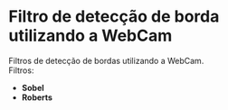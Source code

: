 # Filtro de detecção de borda utilizando a WebCam
Filtros de detecção de bordas utilizando a WebCam.  
Filtros:  
- **Sobel**  
- **Roberts**

